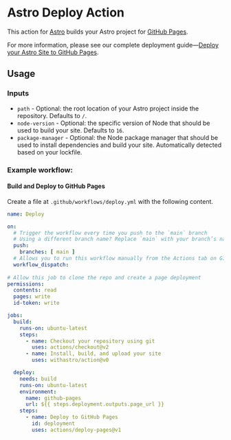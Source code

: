 # Astro Deploy Action

This action for [Astro](https://github.com/withastro/astro) builds your Astro project for [GitHub Pages](https://pages.github.com/).

For more information, please see our complete deployment guide—[Deploy your Astro Site to GitHub Pages](https://docs.astro.build/en/guides/deploy/github/).

## Usage

### Inputs

- `path` - Optional: the root location of your Astro project inside the repository. Defaults to `/`.
- `node-version` - Optional: the specific version of Node that should be used to build your site. Defaults to `16`.
- `package-manager` - Optional: the Node package manager that should be used to install dependencies and build your site. Automatically detected based on your lockfile.

### Example workflow:

#### Build and Deploy to GitHub Pages

Create a file at `.github/workflows/deploy.yml` with the following content.

```yml
name: Deploy

on:
  # Trigger the workflow every time you push to the `main` branch
  # Using a different branch name? Replace `main` with your branch’s name
  push:
    branches: [ main ]
  # Allows you to run this workflow manually from the Actions tab on GitHub.
  workflow_dispatch:
  
# Allow this job to clone the repo and create a page deployment
permissions:
  contents: read
  pages: write
  id-token: write

jobs:
  build:
    runs-on: ubuntu-latest
    steps:
      - name: Checkout your repository using git
        uses: actions/checkout@v2          
      - name: Install, build, and upload your site
        uses: withastro/action@v0

  deploy:
    needs: build
    runs-on: ubuntu-latest
    environment:
      name: github-pages
      url: ${{ steps.deployment.outputs.page_url }}
    steps:
      - name: Deploy to GitHub Pages
        id: deployment
        uses: actions/deploy-pages@v1
```
